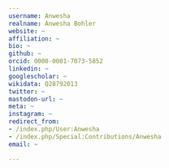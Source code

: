```yaml
---
username: Anwesha
realname: Anwesha Bohler
website: ~
affiliation: ~
bio: ~
github: ~
orcid: 0000-0001-7073-5852
linkedin: ~
googlescholar: ~
wikidata: Q28792013
twitter: ~
mastodon-url: ~
meta: ~
instagram: ~
redirect_from:
- /index.php/User:Anwesha
- /index.php/Special:Contributions/Anwesha
email: ~

---
```

